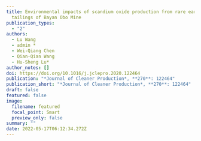 ```yaml
---
title: Environmental impacts of scandium oxide production from rare earths
  tailings of Bayan Obo Mine
publication_types:
  - "2"
authors:
  - Lu Wang
  - admin *
  - Wei-Qiang Chen
  - Qian-Qian Wang
  - Hu-Sheng Lu*
author_notes: []
doi: https://doi.org/10.1016/j.jclepro.2020.122464
publication: "*Journal of Cleaner Production*, **270**: 122464"
publication_short: "*Journal of Cleaner Production*, **270**: 122464"
draft: false
featured: false
image:
  filename: featured
  focal_point: Smart
  preview_only: false
summary: ""
date: 2022-05-17T06:12:34.272Z
---
```

